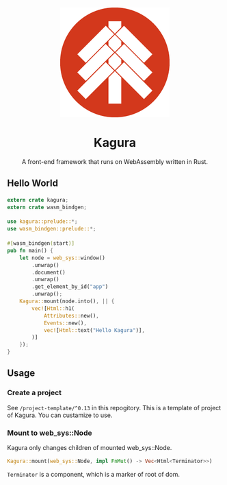 <div align="center">

![logo](kagura.png)

# Kagura

A front-end framework that runs on WebAssembly written in Rust.

</div>

## Hello World

```rust
extern crate kagura;
extern crate wasm_bindgen;

use kagura::prelude::*;
use wasm_bindgen::prelude::*;

#[wasm_bindgen(start)]
pub fn main() {
    let node = web_sys::window()
        .unwrap()
        .document()
        .unwrap()
        .get_element_by_id("app")
        .unwrap();
    Kagura::mount(node.into(), || {
        vec![Html::h1(
            Attributes::new(),
            Events::new(),
            vec![Html::text("Hello Kagura")],
        )]
    });
}
```

## Usage

### Create a project

See `/project-template/^0.13` in this repogitory. This is a template of project of Kagura. You can custamize to use.

### Mount to web_sys::Node

Kagura only changes children of mounted web_sys::Node.

```rust
Kagura::mount(web_sys::Node, impl FnMut() -> Vec<Html<Terminator>>)
```

`Terminator` is a component, which is a marker of root of dom.
